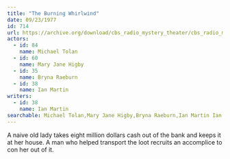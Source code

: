 ```yaml
---
title: "The Burning Whirlwind"
date: 09/23/1977
id: 714
url: https://archive.org/download/cbs_radio_mystery_theater/cbs_radio_mystery_theater-0701-0750.zip/cbs_radio_mystery_theater-0701-0750%2Fcbsrmt_0714_the_burning_whirlwind.mp3
actors:  
  - id: 84
    name: Michael Tolan  
  - id: 60
    name: Mary Jane Higby  
  - id: 35
    name: Bryna Raeburn  
  - id: 38
    name: Ian Martin
writers:  
  - id: 38
    name: Ian Martin
searchable: Michael Tolan,Mary Jane Higby,Bryna Raeburn,Ian Martin Ian Martin
---
```

A naive old lady takes eight million dollars cash out of the bank and keeps it at her house. A man who helped transport the loot recruits an accomplice to con her out of it.